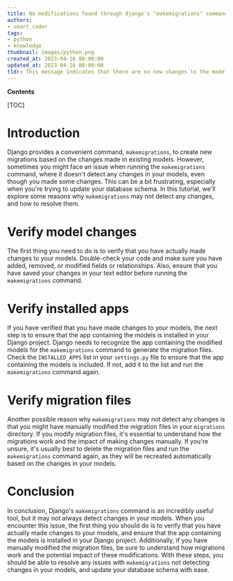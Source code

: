 ```yaml
---
title: No modifications found through django's "makemigrations" command
authors:
- smart_coder
tags:
- python
- knowledge
thumbnail: images/python.png
created_at: 2023-04-16 00:00:00
updated_at: 2023-04-16 00:00:00
tldr: This message indicates that there are no new changes to the models that require migrations to be created.
---
```


**Contents**

[TOC]

# Introduction

Django provides a convenient command, `makemigrations`, to create new migrations based on the changes made in existing models. However, sometimes you might face an issue when running the `makemigrations` command, where it doesn't detect any changes in your models, even though you made some changes. This can be a bit frustrating, especially when you're trying to update your database schema. In this tutorial, we'll explore some reasons why `makemigrations` may not detect any changes, and how to resolve them.

# Verify model changes

The first thing you need to do is to verify that you have actually made changes to your models. Double-check your code and make sure you have added, removed, or modified fields or relationships. Also, ensure that you have saved your changes in your text editor before running the `makemigrations` command.

# Verify installed apps

If you have verified that you have made changes to your models, the next step is to ensure that the app containing the models is installed in your Django project. Django needs to recognize the app containing the modified models for the `makemigrations` command to generate the migration files. Check the `INSTALLED_APPS` list in your `settings.py` file to ensure that the app containing the models is included. If not, add it to the list and run the `makemigrations` command again.

# Verify migration files

Another possible reason why `makemigrations` may not detect any changes is that you might have manually modified the migration files in your `migrations` directory. If you modify migration files, it's essential to understand how the migrations work and the impact of making changes manually. If you're unsure, it's usually best to delete the migration files and run the `makemigrations` command again, as they will be recreated automatically based on the changes in your models.

# Conclusion

In conclusion, Django's `makemigrations` command is an incredibly useful tool, but it may not always detect changes in your models. When you encounter this issue, the first thing you should do is to verify that you have actually made changes to your models, and ensure that the app containing the models is installed in your Django project. Additionally, if you have manually modified the migration files, be sure to understand how migrations work and the potential impact of these modifications. With these steps, you should be able to resolve any issues with `makemigrations` not detecting changes in your models, and update your database schema with ease.
